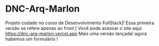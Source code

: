 # DNC-Arq-Marlon
Projeto codado no curso de Desenvolvimento FullStack|! Essa primeira versão se refere apenas ao front [
Você pode acessar o site aqui: https://dnc-arq-marlon.vercel.app 
Mais uma versão lançada! agora habemus um formulário ! 

